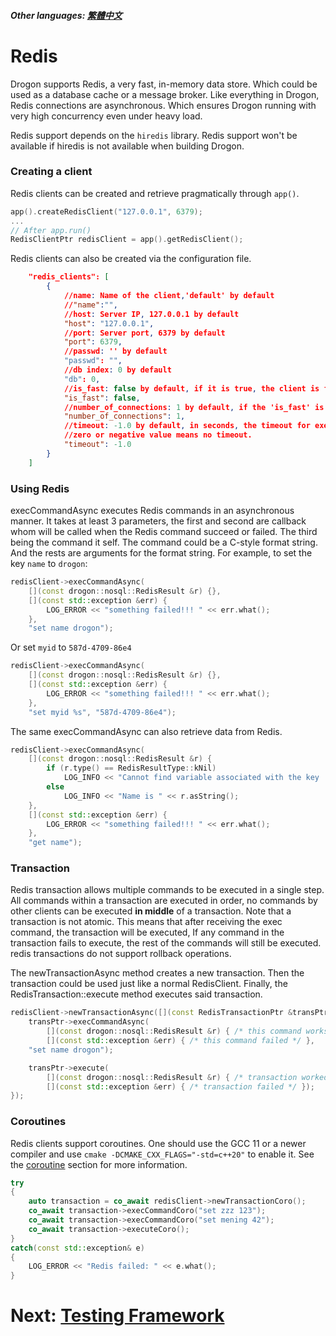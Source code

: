 ##### Other languages: [繁體中文](/JB_TW/ENG-18-Redis.tw.md)

# Redis

Drogon supports Redis, a very fast, in-memory data store. Which could be used as a database cache or a message broker. Like everything in Drogon, Redis connections are asynchronous. Which ensures Drogon running with very high concurrency even under heavy load.

Redis support depends on the `hiredis` library. Redis support won't be available if hiredis is not available when building Drogon.

### Creating a client

Redis clients can be created and retrieve pragmatically through `app()`.

```c++
app().createRedisClient("127.0.0.1", 6379);
...
// After app.run()
RedisClientPtr redisClient = app().getRedisClient();
```

Redis clients can also be created via the configuration file.

```json
    "redis_clients": [
        {
            //name: Name of the client,'default' by default
            //"name":"",
            //host: Server IP, 127.0.0.1 by default
            "host": "127.0.0.1",
            //port: Server port, 6379 by default
            "port": 6379,
            //passwd: '' by default
            "passwd": "",
            //db index: 0 by default
            "db": 0,
            //is_fast: false by default, if it is true, the client is faster but user can't call any synchronous interface of it and can't use it outside of the IO threads and the main thread.
            "is_fast": false,
            //number_of_connections: 1 by default, if the 'is_fast' is true, the number is the number of connections per IO thread, otherwise it is the total number of all connections.
            "number_of_connections": 1,
            //timeout: -1.0 by default, in seconds, the timeout for executing a command.
            //zero or negative value means no timeout.
            "timeout": -1.0
        }
    ]
```

### Using Redis

execCommandAsync executes Redis commands in an asynchronous manner. It takes at least 3 parameters, the first and second are callback whom will be called when the Redis command succeed or failed. The third being the command it self. The command could be a C-style format string. And the rests are arguments for the format string.  For example, to set the key `name` to `drogon`:

```c++
redisClient->execCommandAsync(
    [](const drogon::nosql::RedisResult &r) {},
    [](const std::exception &err) {
        LOG_ERROR << "something failed!!! " << err.what();
    },
    "set name drogon");
```

Or set `myid` to `587d-4709-86e4`

```c++
redisClient->execCommandAsync(
    [](const drogon::nosql::RedisResult &r) {},
    [](const std::exception &err) {
        LOG_ERROR << "something failed!!! " << err.what();
    },
    "set myid %s", "587d-4709-86e4");
```

The same execCommandAsync can also retrieve data from Redis.

```c++
redisClient->execCommandAsync(
    [](const drogon::nosql::RedisResult &r) {
        if (r.type() == RedisResultType::kNil)
            LOG_INFO << "Cannot find variable associated with the key 'name'";
        else
            LOG_INFO << "Name is " << r.asString();
    },
    [](const std::exception &err) {
        LOG_ERROR << "something failed!!! " << err.what();
    },
    "get name");
```

### Transaction

Redis transaction allows multiple commands to be executed in a single step. All commands within a transaction are executed in order, no commands by other clients can be executed **in middle** of a transaction. Note that a transaction is not atomic. This means that after receiving the exec command, the transaction will be executed, If any command in the transaction fails to execute, the rest of the commands will still be executed. redis transactions do not support rollback operations.

The newTransactionAsync method creates a new transaction. Then the transaction could be used just like a normal RedisClient. Finally, the RedisTransaction::execute method executes said transaction.

```c++
redisClient->newTransactionAsync([](const RedisTransactionPtr &transPtr) {
    transPtr->execCommandAsync(
        [](const drogon::nosql::RedisResult &r) { /* this command works */ },
        [](const std::exception &err) { /* this command failed */ },
    "set name drogon");

    transPtr->execute(
        [](const drogon::nosql::RedisResult &r) { /* transaction worked */ },
        [](const std::exception &err) { /* transaction failed */ });
});
```

### Coroutines

Redis clients support coroutines. One should use the GCC 11 or a newer compiler and use `cmake -DCMAKE_CXX_FLAGS="-std=c++20"` to enable it. See the [coroutine](/ENG/ENG-17-Coroutines) section for more information.

```c++
try
{
    auto transaction = co_await redisClient->newTransactionCoro();
    co_await transaction->execCommandCoro("set zzz 123");
    co_await transaction->execCommandCoro("set mening 42");
    co_await transaction->executeCoro();
}
catch(const std::exception& e)
{
    LOG_ERROR << "Redis failed: " << e.what();
}
```

# Next: [Testing Framework](/ENG/ENG-19-Testing-Framework)
